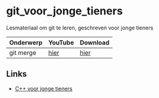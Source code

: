# git_voor_jonge_tieners
Lesmateriaal om git te leren, geschreven voor jonge tieners

Onderwerp|YouTube   |Download
---------|----------|--------
git merge|[hier](https://youtu.be/hXiwmCwcwko)|[hier](http://richelbilderbeek.nl/git_merge.ogv)

## Links

 * [C++ voor jonge tieners](https://github.com/richelbilderbeek/cpp_voor_jonge_tieners)
